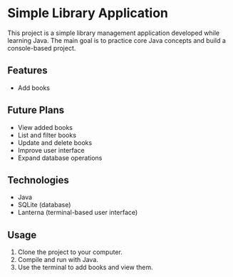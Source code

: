 # Simple Library Application

This project is a simple library management application developed while learning Java. The main goal is to practice core Java concepts and build a console-based project.

## Features

- Add books

## Future Plans

- View added books
- List and filter books
- Update and delete books
- Improve user interface
- Expand database operations

## Technologies

- Java
- SQLite (database)
- Lanterna (terminal-based user interface)

## Usage

1. Clone the project to your computer.
2. Compile and run with Java.
3. Use the terminal to add books and view them.
